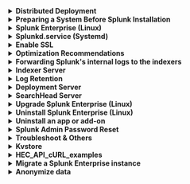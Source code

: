 <details>
<summary><b>Distributed Deployment</b></summary>
  
[Types of distributed deployments](https://docs.splunk.com/Documentation/Splunk/latest/Deploy/Deploymentcharacteristics)
- Departmental. A single instance that combines indexing and search management functions.
- [Small enterprise.](https://docs.splunk.com/Documentation/Splunk/latest/Deploy/Searchheadwithindexers) One search head with two or three indexers.
- Medium enterprise. A small search head cluster, with several indexers.
- Large enterprise. A large search head cluster, with large numbers of indexers.

[Which instance should host the console?](https://docs.splunk.com/Documentation/Splunk/latest/DMC/WheretohostDMC)

[Implement a deployment server cluster](https://docs.splunk.com/Documentation/Splunk/latest/Updating/Implementascalabledeploymentserversolution)

</details>

<details>
<summary><b>Preparing a System Before Splunk Installation</b></summary>
  
<details>
<summary><b>Update the system & Install additional tools</b></summary>

RHEL family
```
yum update -y
yum install -y dnf
dnf install -y net-tools nano bind-utils chkconfig wget net-tools tcpdump fio bzip2 sysstat elfutils polkit.x86_64 telnet cloud-utils-growpart
```
Debian family
```
apt update -y
apt full-upgrade -y
apt install -y net-tools nano wget net-tools tcpdump screen iotop htop ioping fio bzip2 sysstat elfutils telnet cloud-guest-utils
```
</details>

<details>
<summary><b>Change Timezone</b></summary>

```
timedatectl
timedatectl set-timezone Asia/Jerusalem
```
</details>

<details>
<summary><b>Change Hostname</b></summary>

```
hostnamectl
hostnamectl set-hostname host.domain.com
```
</details>

<details>
<summary><b>Change IP Address, DNS Server, Gateway</b></summary>

*   `ip a`
*   `vi /etc/sysconfig/network-scripts/ifcfg-<int>`
  
```
ONBOOT=yes
IPADDR=<IP>                                       *****
PREFIX=                                           *****
GATEWAY=<GW>                                      *****
DNS1=<DNS1>                                       *****
DNS2=<DNS2>                                       *****
```
*   `systemctl restart network.service`
</details>

<details>
<summary><b>Change NTP Server</b></summary>

#### chronyd
```
# Verfiy
timedatectl
chronyc sources

# Configuration
nano /etc/chrony.conf

# Service
systemctl status chronyd
systemctl start chronyd
systemctl enable chronyd
```

#### NTP
```
dnf install ntp
systemctl start ntp
systemctl enable ntp
```

*   `nano /etc/ntp.conf`

*   server "IP Address"
  
```
systemctl restart ntpd
ntpq -p
```
</details>

<details>
<summary><b>Disable SELinux</b></summary>

SELinux can interfere with Splunk operations. Set it to `permissive` or `disabled`:
```
# Check the current status and mode of SELinux.
sestatus

# Opens the SELinux configuration file using the nano text editor.
nano /etc/selinux/config

# A configuration option that can be set in the SELinux configuration file to disable SELinux on the system,
# preventing it from enforcing security policies.
SELINUX=disabled
```
Apply immediately:
```
sudo setenforce 0
```
</details>

<details>
<summary><b>Set Ulimits</b></summary>

Increase file descriptors and process limits for the splunk user:
```
sudo vi /etc/security/limits.conf
```
Add:
```
splunk   soft   nofile   65535
splunk   hard   nofile   65535
splunk   soft   nproc    20480
splunk   hard   nproc    20480
```
Verify after reboot:
```
ulimit -n  # Should return 65535
ulimit -u  # Should return 20480
```
</details>

<details>
<summary><b>Disable Firewall</b></summary>

```
systemctl stop firewalld
systemctl disable firewalld
```
</details>


<details>
<summary><b>Disable Transparent Huge Pages (THP)</b></summary>

Splunk recommends disabling THP for performance optimization

Option1
*   `nano /etc/systemd/system/disable-thp.service`
```
[Unit]
Description=Disable Transparent Huge Pages (THP)

[Service]
Type=simple
ExecStart=/bin/sh -c "echo 'never' > /sys/kernel/mm/transparent_hugepage/enabled && echo 'never' > /sys/kernel/mm/transparent_hugepage/defrag"

[Install]
WantedBy=multi-user.target
```

```
systemctl daemon-reload
systemctl start disable-thp
systemctl enable disable-thp
```
Option2
```bash
echo never | sudo tee /sys/kernel/mm/transparent_hugepage/enabled
echo never | sudo tee /sys/kernel/mm/transparent_hugepage/defrag
```
Persist this change across reboots by editing `/etc/rc.local`.


</details>

```diff
- After completing the above, restart the system
reboot
```
</details>

<details>
<summary><b>Splunk Enterprise (Linux)</b></summary>

```
# Install Splunk using RPM:
rpm -ivh splunk_package_name.rpm

# Install Splunk using Tar:
tar xvzf splunk_package_name.tgz -C /opt

# Enable Splunk to start on boot (Initd) and accept the license:
/opt/splunk/bin/splunk enable boot-start -user splunk --accept-license

# Enable Splunk to start on boot (Systemd) and accept the license:
/opt/splunk/bin/splunk enable boot-start -systemd-managed 1 -user splunk --accept-license
```

Change servername & hostname
```
/opt/splunk/bin/splunk set servername host.domain.com
/opt/splunk/bin/splunk set default-hostname host.domain.com
```
</details>

<details>
<summary><b>Splunkd.service (Systemd)</b></summary>

[Configure Linux systems running systemd (Splunk v9.4.0)](https://docs.splunk.com/Documentation/Splunk/9.4.0/Workloads/Configuresystemd)

[Enable workload management (Splunk v9.4.0)](https://docs.splunk.com/Documentation/Splunk/9.4.0/Workloads/Enableworkloadmanagement)

Path: `nano /etc/systemd/system/Splunkd.service`

Add or change the values in the file. Example:
```
LimitDATA=20000000000
LimitFSIZE=infinity
TasksMax=8192
```

```
systemctl daemon-reload
```

![image](https://github.com/user-attachments/assets/41f8d0af-bc3d-4b95-b751-76fc99db3361)
</details>

<details>
<summary><b>Enable SSL</b></summary>
  
*   `nano /opt/splunk/etc/system/local/web.conf`
```text-plain
[settings]
max_upload_size = 2048
enableSplunkWebSSL = true
splunkdConnectionTimeout = 3000
```
</details>

<details>
<summary><b>Optimization Recommendations</b></summary>
  
In the [limits.conf](https://docs.splunk.com/Documentation/Splunk/latest/Admin/Limitsconf) file, consider reviewing and adjusting the following settings to optimize Splunk performance:
*   `nano /opt/splunk/etc/system/local/limits.conf`
```
[default]
max_mem_usage_mb = 12288

[searchresults]
maxresultrows = 200000

# The maximum number of concurrent historical searches in the search head.
total_search_concurrency_limit = auto

# The base number of concurrent historical searches.
base_max_searches = 8

# Max real-time searches = max_rt_search_multiplier x max historical searches.
max_rt_search_multiplier = 3

# The maximum number of concurrent historical searches per CPU.
max_searches_per_cpu = 16

[scheduler]
# The maximum number of searches the scheduler can run, as a percentage
# of the maximum number of concurrent searches.
max_searches_perc  = 75

# Fraction of concurrent scheduler searches to use for auto summarization.
auto_summary_perc  = 75
```
These adjustments should be aligned with our system requirements and available resources.

`nano /opt/splunk/etc/system/local/server.conf`
```
[general]
conf_cache_memory_optimization = true
sessionTimeout = 8h
```
</details>
  
<details>
<summary><b>Forwarding Splunk's internal logs to the indexers</b></summary>

*    `nano /opt/splunk/etc/system/local/outputs.conf`
```
# Turn off indexing
# [indexAndForward]
# index = false

[tcpout]
defaultGroup = default-autolb-group

[tcpout:default-autolb-group]
server = 192.168.1.50:9997

[tcpout-server://192.168.1.50:9997]
```
</details>

<details>
<summary><b>Indexer Server</b></summary>

```
- Settings → Forwarding and reciving → Configure receiving
- Settings → Licensing
- Settings → Indexes - Add indexes like: wineventlog, linux, windows ... etc.
- Install Addons
```
Disable Splunk Web (optional)
# 1
```
/opt/splunk/bin/splunk disable webserver
```
# 2
```
sudo nano /opt/splunk/etc/system/local/web.conf
```
* Add the following lines.
```
[settings]
startwebserver = 0
```
* Save the changes and exit the text editor.
* Restart the Splunk service for the changes to take effect. 
```
sudo systemctl restart splunk
```
</details>

<details>
<summary><b>Log Retention</b></summary>

Storage Calculation
```
Retention:
(Daily average indexing rate) x (retention policy) * 1/2

Data model acceleration:
Storage per day * 3.14

Storage = Retention + DMA
```

`nano /opt/splunk/etc/system/local/indexes.conf`, `nano /opt/splunk/etc/apps/<?>/<local/default>/indexes.conf`
```
[default]
# maxHotSpanSecs sets the maximum age of data in the "hot" bucket to 90 days.
maxHotSpanSecs = 7776000

# frozenTimePeriodInSecs sets the maximum age of data in the "cold" bucket to 275 days.
frozenTimePeriodInSecs = 23760000
```
![idx-bucket](https://github.com/MrM8BRH/Splunk/assets/34133187/0a490730-a70b-4162-ab32-74c44ece95ff)

Bucket States Overview
| Bucket State | Description | Searchable? |
|--------------|-------------|-------------|
| Hot          | New data is written to hot buckets. Each index has one or more hot buckets. | Yes         |
| Warm         | Buckets rolled from hot. New data is not written to warm buckets. An index has many warm buckets. | Yes         |
| Cold         | Buckets rolled from warm and moved to a different location. An index has many cold buckets. | Yes         |
| Frozen       | Buckets rolled from cold. The indexer deletes frozen buckets, but you can choose to archive them first. Archived buckets can later be thawed. | No          |
| Thawed       | Buckets restored from an archive. If you archive frozen buckets, you can later return them to the index by thawing them. | Yes         |

Default Index (defaultdb) Directory Structure
| Bucket State | Default Location                                       | Notes                                                                    |
|--------------|--------------------------------------------------------|--------------------------------------------------------------------------|
| Hot          | `$SPLUNK_HOME/var/lib/splunk/defaultdb/db/*`          | Each hot bucket occupies its own subdirectory.                            |
| Warm         | `$SPLUNK_HOME/var/lib/splunk/defaultdb/db/*`          | Each warm bucket occupies its own subdirectory.                           |
| Cold         | `$SPLUNK_HOME/var/lib/splunk/defaultdb/colddb/*`      | Each cold bucket occupies its own subdirectory. When warm buckets roll to cold, they get moved to this directory. |

Configuring Frozen Storage

`nano /opt/splunk/etc/system/local/indexes.conf`, `nano /opt/splunk/etc/apps/<?>/<local/default>/indexes.conf`
```
coldToFrozenDir = /whatever/path/you/want 
```

Volumes Configuraiton 
```
[volume:hot_storage]
path = /mnt/fast_disk
#Optional limits the volume size to 60 GB
maxVolumeDataSizeMB = 61440

[volume:cold_storage]
path = /mnt/slow_disk
#Optional limits the volume size to 50 GB
maxVolumeDataSizeMB = 51200
```
</details>

<details>
<summary><b>Deployment Server</b></summary>

```
- Settings → Licensing
- Settings → Server settings → Email settings
- Settings → Distributed search → Search peers (Indexers + Search heads)
- Settings → Monitoring Console → Settings → Alerts Setup
- Settings → Monitoring Console → Settings → Forwarder Monitoring Setup
- Settings → Monitoring Console → Settings → General Setup [Standalone → Distributed]
   Edit Roles
              Indexer → Indexer
              Deployment → Deployment
              Search Head → Search Head + KV Store + License Master
- Install Windows/Linux Addons
```
```
mkdir -p /opt/splunk/etc/deployment-apps/output/local
nano /opt/splunk/etc/deployment-apps/output/local/outputs.conf
```
```
[tcpout]
defaultGroup = default-autolb-group

[tcpout:default-autolb-group]
server = 192.168.1.50:9997

[tcpout-server://192.168.1.50:9997]
```

##### Windows addon
*   Install Splunk Add-on for Microsoft Windows
```
# Copy the 'Splunk_TA_windows' app to the deployment-apps directory.
cp -r /opt/splunk/etc/apps/Splunk_TA_windows /opt/splunk/etc/deployment-apps

# Create the 'local' directory within the 'Splunk_TA_windows' app.
mkdir -p /opt/splunk/etc/deployment-apps/Splunk_TA_windows/local

# Copy the 'inputs.conf' file to the 'local' directory.
cp /opt/splunk/etc/deployment-apps/Splunk_TA_windows/default/inputs.conf /opt/splunk/etc/deployment-apps/Splunk_TA_windows/local/

# Edit the 'inputs.conf' file using the nano editor.
nano /opt/splunk/etc/deployment-apps/Splunk_TA_windows/local/inputs.conf
```
<details>
<summary>Configure event cleanup best practices in props.conf</summary>

Create or navigate to /opt/splunk/etc/deployment-apps/Splunk_TA_windows/local/props.conf
```
[source::WinEventLog:System]
   SEDCMD-clean_info_text_from_winsystem_events_this_event = s/This [Ee]vent is generated[\S\s\r\n]+$//g
   
[source::WinEventLog:Security]
   SEDCMD-windows_security_event_formater = s/(?m)(^\s+[^:]+\:)\s+-?$/\1/g
   SEDCMD-windows_security_event_formater_null_sid_id = s/(?m)(:)(\s+NULL SID)$/\1/g s/(?m)(ID:)(\s+0x0)$/\1/g
   SEDCMD-cleansrcip = s/(Source Network Address:    (\:\:1|127\.0\.0\.1))/Source Network Address:/
   SEDCMD-cleansrcport = s/(Source Port:\s*0)/Source Port:/
   SEDCMD-remove_ffff = s/::ffff://g
   SEDCMD-clean_info_text_from_winsecurity_events_certificate_information = s/Certificate information is only[\S\s\r\n]+$//g
   SEDCMD-clean_info_text_from_winsecurity_events_token_elevation_type = s/Token Elevation Type indicates[\S\s\r\n]+$//g
   SEDCMD-clean_info_text_from_winsecurity_events_this_event = s/This event is generated[\S\s\r\n]+$//g

#For XmlWinEventLog:Security
   SEDCMD-cleanxmlsrcport = s/<Data Name='IpPort'>0<\/Data>/<Data Name='IpPort'><\/Data>/
   SEDCMD-cleanxmlsrcip = s/<Data Name='IpAddress'>(\:\:1|127\.0\.0\.1)<\/Data>/<Data Name='IpAddress'><\/Data>/

[source::WinEventLog:ForwardedEvents]
   SEDCMD-remove_ffff = s/::ffff://g
   SEDCMD-cleansrcipxml = s/<Data Name='IpAddress'>(\:\:1|127\.0\.0\.1)<\/Data>/<Data Name='IpAddress'><\/Data>/
   SEDCMD-cleansrcportxml=s/<Data Name='IpPort'>0<\/Data>/<Data Name='IpPort'><\/Data>/
   SEDCMD-clean_rendering_info_block = s/<RenderingInfo Culture='.*'>(?s)(.*)<\/RenderingInfo>//
   
[WMI:WinEventLog:System]
   SEDCMD-clean_info_text_from_winsystem_events_this_event = s/This event is generated[\S\s\r\n]+$//g
   
[WMI:WinEventLog:Security]
   SEDCMD-windows_security_event_formater = s/(?m)(^\s+[^:]+\:)\s+-?$/\1/g
   SEDCMD-windows_security_event_formater_null_sid_id = s/(?m)(:)(\s+NULL SID)$/\1/g s/(?m)(ID:)(\s+0x0)$/\1/g
   SEDCMD-cleansrcip = s/(Source Network Address:    (\:\:1|127\.0\.0\.1))/Source Network Address:/
   SEDCMD-cleansrcport = s/(Source Port:\s*0)/Source Port:/
   SEDCMD-remove_ffff = s/::ffff://g
   SEDCMD-clean_info_text_from_winsecurity_events_certificate_information = s/Certificate information is only[\S\s\r\n]+$//g
   SEDCMD-clean_info_text_from_winsecurity_events_token_elevation_type = s/Token Elevation Type indicates[\S\s\r\n]+$//g
   SEDCMD-clean_info_text_from_winsecurity_events_this_event = s/This event is generated[\S\s\r\n]+$//g</li>
```
</details>

##### Linux addon
*   Install Splunk Add-on for Unix and Linux
```bash
# Copy the 'Splunk_TA_nix' app to the deployment-apps directory.
cp -r /opt/splunk/etc/apps/Splunk_TA_nix /opt/splunk/etc/deployment-apps

# Create the 'local' directory within the 'Splunk_TA_nix' app.
mkdir -p /opt/splunk/etc/deployment-apps/Splunk_TA_nix/local

# Copy the 'inputs.conf' file to the 'local' directory.
cp /opt/splunk/etc/deployment-apps/Splunk_TA_nix/default/inputs.conf /opt/splunk/etc/deployment-apps/Splunk_TA_nix/local/

# Edit the 'inputs.conf' file using the nano editor.
nano /opt/splunk/etc/deployment-apps/Splunk_TA_nix/local/inputs.conf
```
*    `Settings → Forwarder management → Server Classes`
```
Create:
- Outputs → Clients (*)
- Windows
- Linux
```

```
/opt/splunk/bin/splunk restart
```
Reload the configuration for the Splunk Deployment Server
```
/opt/splunk/bin/splunk reload deploy-server
```

Reloads after installation and restarts client if necessary
```
[serverClass:<Class Name>]
issueReload=true
restartIfNeeded=true
```
</details>

<details>
<summary><b>SearchHead Server</b></summary>

```
- Settings → Licensing
- Install/Hide Apps & Addons
- Settings → Distributed search → Search peers (Indexers + Search heads)
```
</details>

<details>
<summary><b>Upgrade Splunk Enterprise (Linux)</b></summary>
  
[How to upgrade Splunk Enterprise](https://docs.splunk.com/Documentation/Splunk/latest/Installation/HowtoupgradeSplunk)

[Splunk products version compatibility matrix](https://docs.splunk.com/Documentation/VersionCompatibility/latest/Matrix/CompatMatrix)

[Compatibility between forwarders and Splunk Enterprise indexers](https://docs.splunk.com/Documentation/VersionCompatibility/latest/Matrix/Compatibilitybetweenforwardersandindexers)
```
# Stop Splunk
/opt/splunk/bin/splunk stop

# Upgrade Splunk using RPM
rpm -Uvh <Package>

# Check the status of Splunk
/opt/splunk/bin/splunk status

# Accept the license
<q> <y> <y>

# Change the ownership of the splunk directory.
chown -R splunk:splunk /opt/splunk

# Start Splunk
/opt/splunk/bin/splunk start
```

Mass deployment (Upgrade)
- Windows OS
```
Stop-Service SplunkForwarder
msiexec.exe /i splunkuniversalforwarder_x64.msi AGREETOLICENSE=Yes /quiet
```
- Linux OS
```
/opt/splunkforwarder/bin/splunk stop
useradd splunkfwd
rpm -Uvh splunkuniversalforwarder_x64.rpm
/opt/splunkforwarder/bin/splunk disable boot-start
/opt/splunkforwarder/bin/splunk enable boot-start --accept-license --no-prompt --answer-yes
/opt/splunkforwarder/bin/splunk start
```
</details>

<details>
<summary><b>Uninstall Splunk Enterprise (Linux)</b></summary>

```
# Stop Splunk
/opt/splunk/bin/splunk stop

# Uninstall Splunk using RPM:
rpm -e `rpm -qa | grep -i splunk`

# Remove the Splunk installation directory:
sudo rm -r /opt/splunk

# Delete the splunk user and group, if they exist.
userdel splunk
groupdel splunk
```
</details>
 
<details>
<summary><b>Uninstall an app or add-on</b></summary>

- Delete the app and its directory. The app and its directory are typically located in `$SPLUNK_HOME/etc/apps/<appname>`.
- You may need to remove user-specific directories created for your app or add-on by deleting any files found here: `$SPLUNK_HOME/etc/users/*/<appname>`.
</details>

<details>
<summary><b>Splunk Admin Password Reset</b></summary>
  
```
# Stop Splunk Service
/opt/splunk/bin/splunk stop

# Move Existing Passwd File to Backup Location
mv /opt/splunk/etc/passwd /opt/splunk/etc/passwd.bkp

# Generate Password Hash
/opt/splunk/bin/splunk hash-passwd 'your-new-password'

# Create User-Seed.Conf File
nano /opt/splunk/etc/system/local/user-seed.conf
```
Containing the username and password (or password hash) you want to use:
```
[user_info]
USERNAME = admin
HASHED_PASSWORD = myPassword
```
Restart Splunk
```
/opt/splunk/bin/splunk restart
```
##### Log In with New Password
After the restart, a new `passwd` file will be generated, and you should be able to log in successfully with your new password. 
</details>

<details>
<summary><b>Troubleshoot & Others</b></summary>

```
#######  License  #######
# Lists the current licenses installed and activated on your Splunk instance.
/opt/splunk/bin/splunk list license

# Remove a specific license from the Splunk instance, identified by the license hash.
/opt/splunk/bin/splunk remove license <hash>

#######  A storage location for logs  #######
cd /opt/splunk/var/lib/splunk

#######  Troubleshoot  #######
# Btool command:
/opt/splunk/bin/splunk btool <conf_file_prefix> [list|layer|add|delete] --debug --app=<app_name> --user=<user_name>

# Btool check command to find typos in conf file stanzas:
/opt/splunk/bin/splunk btool check

# To reset fishbucket for all sources, must execute with caution:
/opt/splunk/bin/splunk clean eventdata index _thefishbucket

# Check Splunk Version
/opt/splunk/bin/splunk -version

# Troubleshoot configurations
/opt/splunk/bin/splunk btool check --debug

# Verify Splunk's integrity
/opt/splunk/bin/splunk validate files

# PostgreSQL binaries are located in
/opt/splunk/bin/

# Troubleshoot license
/opt/splunk/bin/splunk btool server list --debug license

# Files
/opt/splunk/var/log/splunk/splunkd.log
/opt/splunk/var/log/splunk/splunkd_access.log
/opt/splunk/var/log/splunk/splunkd_ui_access.log

# Troubleshoot your tailed files
curl https://serverhost:8089/services/admin/inputstatus/TailingProcessor:FileStatus

# Header options
nano /opt/splunk/etc/system/local/web.conf

[settings]
x_frame_options_sameorigin = true
replyHeader.X-Frame-Options = SAMEORIGIN
```
</details>

<details>
<summary><b>Kvstore</b></summary>

```
# Path
/var/lib/splunk/kvstore/mongo

# Status
/opt/splunk/bin/splunk show kvstore-status --verbose

# Clean
/opt/splunk/bin/splunk clean kvstore -local

# Migrate
/opt/splunk/bin/splunk stop
sudo rm /opt/splunk/var/run/splunk/kvstore_upgrade/*
touch /opt/splunk/var/run/splunk/kvstore_upgrade/versionFile36
/opt/splunk/bin/splunk migrate kvstore-storage-engine --target-engine wiredTiger --enable-compression
/opt/splunk/bin/splunk migrate migrate-kvstore # (1) - versionFile40
/opt/splunk/bin/splunk migrate migrate-kvstore # (2) - versionFile42
/opt/splunk/bin/splunk start
/opt/splunk/bin/splunk show kvstore-status --verbose

# KV Store Process Terminated
/opt/splunk/bin/splunk stop
sudo rm -rf /data1/kvstore/mongo/mongod.lock
/opt/splunk/bin/splunk start
```
</details>

<details>
<summary><b>HEC_API_cURL_examples</b></summary>

Sending data as a JSON formatted payload – collector/event request. Make sure to replace with active HEC token and splunk host
```
curl –k -H "Authorization: Splunk 09776ade-cf23-42c0-9138-89ad8388516a" -H "X-Splunk-Request-Channel: FE0ECFAD-13D5-401B-847D-77833BD77131" https://mysplunk.example.com:8088/services/collector/event -d '{"sourcetype": "signaling_data", "event": "stable signal!"}'
```
Sending data as a raw event – Collector/raw request:
```
curl –k -H "Authorization: Splunk 09776ade-cf23-42c0-9138-89ad8388516a" -H "X-Splunk-Request-Channel: FE0ECFAD-13D5-401B-847D-77833BD77131" https://mysplunk.example.com:8088/services/collector/raw -d 'stable signal!'
```
Finding the event indexing status – /ack endpoint request
```
curl -H "Authorization: Splunk 09776ade-cf23-42c0-9138-89ad8388516a" -H "X-Splunk-Request-Channel: FE0ECFAD-13D5-401B-847D-77833BD77131" https://mysplunk.example.com:8088/services/collector/ack -d '{"acks":[0,1]}'
```
</details>

<details>
<summary><b>Migrate a Splunk Enterprise instance</b></summary>

**How to migrate**

When you migrate on *nix systems, you can extract the tar file you downloaded directly over the copied files on the new system, or use your package manager to upgrade using the downloaded package. On Windows systems, the installer updates the Splunk files automatically.
1. Stop Splunk Enterprise services on the host from which you want to migrate.
2. Copy the entire contents of the $SPLUNK_HOME directory from the old host to the new host. Copying this directory also copies the mongo subdirectory.
3. Install Splunk Enterprise on the new host.
4. Verify that the index configuration (indexes.conf) file's volume, sizing, and path settings are still valid on the new host.
5. Start Splunk Enterprise on the new instance.
6. Log into Splunk Enterprise with your existing credentials.
7. After you log in, confirm that your data is intact by searching it.

**How to move index buckets from one host to another**

If you want to retire a Splunk Enterprise instance and immediately move the data to another instance, you can move individual buckets of an index between hosts, as long as:

When you copy individual bucket files, you must make sure that no bucket IDs conflict on the new system. Otherwise, Splunk Enterprise does not start. You might need to rename individual bucket directories after you move them from the source system to the target system.
1. Roll any hot buckets on the source host from hot to warm.
2. Review indexes.conf on the old host to get a list of the indexes on that host.
3. On the target host, create indexes that are identical to the ones on the source system.
4. Copy the index buckets from the source host to the target host.
5. Restart Splunk Enterprise.

</details>

<details>
<summary><b>Anonymize data</b></summary>

Prerequisites to [anonymize data](https://docs.splunk.com/Documentation/SplunkCloud/latest/Data/Anonymizedata)
Before you can anonymize data, you must select a set of events to anonymize.

- First, you select the events to anonymize
- Then, you either:
    - Use the props.conf configuration file to anonymize the events with a sed script
    - Use the props.conf and transforms.conf configuration files to anonymize the events with a regular expression transform
 
```
SEDCMD-maskCC = s/-\d{4}-\d{4}-\d{4}/-XXXX-XXXX-XXXX/g
```
</details>
